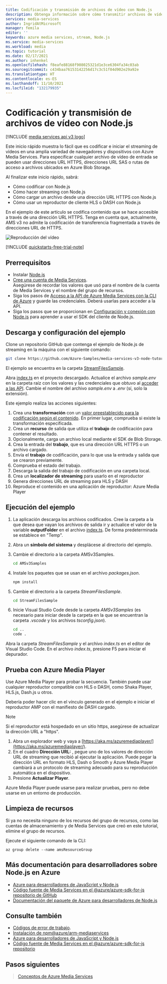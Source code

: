 ```yaml
---
title: Codificación y transmisión de archivos de vídeo con Node.js
description: Obtenga información sobre cómo transmitir archivos de vídeo con Node.js. Siga los pasos de este tutorial para crear una cuenta de Azure Media Services, codificar un archivo y transmitirlo a Azure Media Player.
services: media-services
author: IngridAtMicrosoft
manager: femila
editor: ''
keywords: azure media services, stream, Node.js
ms.service: media-services
ms.workload: media
ms.topic: tutorial
ms.date: 02/17/2021
ms.author: inhenkel
ms.openlocfilehash: f8eafe88168f908025321d1e3ce6304fa34c03ab
ms.sourcegitcommit: c434baa76153142256d17c3c51f04d902e29a92e
ms.translationtype: HT
ms.contentlocale: es-ES
ms.lasthandoff: 11/10/2021
ms.locfileid: "132179935"
---
```

# <a name="how-to-encode-and-stream-video-files-with-nodejs"></a>Codificación y transmisión de archivos de vídeo con Node.js

[!INCLUDE [media services api v3 logo](./includes/v3-hr.md)]

Este inicio rápido muestra lo fácil que es codificar e iniciar el streaming de vídeos en una amplia variedad de navegadores y dispositivos con Azure Media Services. Para especificar cualquier archivo de vídeo de entrada se pueden usar direcciones URL HTTPS, direcciones URL SAS o rutas de acceso a archivos ubicados en Azure Blob Storage.

Al finalizar este inicio rápido, sabrá:

- Cómo codificar con Node.js
- Cómo hacer streaming con Node.js
- Cómo cargar un archivo desde una dirección URL HTTPS con Node.js
- Cómo usar un reproductor de cliente HLS o DASH con Node.js

En el ejemplo de este artículo se codifica contenido que se hace accesible a través de una dirección URL HTTPS. Tenga en cuenta que, actualmente, AMS v3 no admite la codificación de transferencia fragmentada a través de direcciones URL de HTTPS.

![Reproducción del vídeo](./media/stream-files-nodejs-quickstart/final-video.png)

[!INCLUDE [quickstarts-free-trial-note](../../../includes/quickstarts-free-trial-note.md)]

## <a name="prerequisites"></a>Prerrequisitos

- Instalar [Node.js](https://nodejs.org/en/download/)
- [Cree una cuenta de Media Services](./create-account-howto.md).<br/>Asegúrese de recordar los valores que usó para el nombre de la cuenta de Media Services y el nombre del grupo de recursos.
- Siga los pasos de [Acceso a la API de Azure Media Services con la CLI de Azure](./access-api-howto.md) y guarde las credenciales. Deberá usarlas para acceder a la API.
- Siga los pasos que se proporcionan en [Configuración y conexión con Node.js](./configure-connect-nodejs-howto.md) para aprender a usar el SDK del cliente de Node.js.

## <a name="download-and-configure-the-sample"></a>Descarga y configuración del ejemplo

Clone un repositorio GitHub que contenga el ejemplo de Node.js de streaming en la máquina con el siguiente comando:  

 ```bash
 git clone https://github.com/Azure-Samples/media-services-v3-node-tutorials.git
 ```

El ejemplo se encuentra en la carpeta [StreamFilesSample](https://github.com/Azure-Samples/media-services-v3-node-tutorials/tree/master/AMSv3Samples/StreamFilesSample).

Abra [index.ts](https://github.com/Azure-Samples/media-services-v3-node-tutorials/blob/master/AMSv3Samples/StreamFilesSample/index.ts) en el proyecto descargado. Actualice el archivo *sample.env* en la carpeta raíz con los valores y las credenciales que obtuvo al [acceder a las API](./access-api-howto.md). Cambie el nombre del archivo *sample.env* a *.env* (sí, solo la extensión).

Este ejemplo realiza las acciones siguientes:

1. Crea una **transformación** con un [valor preestablecido para la codificación según el contenido](./encode-content-aware-concept.md). En primer lugar, comprueba si existe la transformación especificada.
1. Crea un **recurso** de salida que utiliza el **trabajo** de codificación para contener el resultado.
1. Opcionalmente, carga un archivo local mediante el SDK de Blob Storage.
1. Crea la entrada del **trabajo**, que es una dirección URL HTTPS o un archivo cargado.
1. Envía el **trabajo** de codificación, para lo que usa la entrada y salida que se crearon previamente.
1. Comprueba el estado del trabajo.
1. Descarga la salida del trabajo de codificación en una carpeta local.
1. Crea un **localizador de streaming** para usarlo en el reproductor
1. Genera direcciones URL de streaming para HLS y DASH
1. Reproduce el contenido en una aplicación de reproductor: Azure Media Player

## <a name="run-the-sample"></a>Ejecución del ejemplo

1. La aplicación descarga los archivos codificados. Cree la carpeta a la que desea que vayan los archivos de salida ir y actualice el valor de la variable **outputFolder** en el archivo [index.ts](https://github.com/Azure-Samples/media-services-v3-node-tutorials/blob/main/AMSv3Samples/StreamFilesSample/index.ts#L59). De forma predeterminada se establece en "Temp".
1. Abra un **símbolo del sistema** y desplácese al directorio del ejemplo.
1. Cambie el directorio a la carpeta AMSv3Samples.

    ```bash
    cd AMSv3Samples
    ```

1. Instale los paquetes que se usan en el archivo *packages.json*.

    ```bash
    npm install 
    ```

1. Cambie el directorio a la carpeta *StreamFilesSample*.

    ```bash
    cd StreamFilesSample
    ```

1. Inicie Visual Studio Code desde la carpeta *AMSv3Samples* (es necesario para iniciar desde la carpeta en la que se encuentran la carpeta *.vscode* y los archivos *tsconfig.json*).

    ```bash
    cd ..
    code .
    ```

Abra la carpeta *StreamFilesSample* y el archivo *index.ts* en el editor de Visual Studio Code.
En el archivo *index.ts*, presione F5 para iniciar el depurador.

## <a name="test-with-azure-media-player"></a>Prueba con Azure Media Player

Use Azure Media Player para probar la secuencia. También puede usar cualquier reproductor compatible con HLS o DASH, como Shaka Player, HLS.js, Dash.js u otros.

Debería poder hacer clic en el vínculo generado en el ejemplo e iniciar el reproductor AMP con el manifiesto de DASH cargado.

> [!NOTE]
> Si el reproductor está hospedado en un sitio https, asegúrese de actualizar la dirección URL a "https".

1. Abra un explorador web y vaya a [https://aka.ms/azuremediaplayer/](https://aka.ms/azuremediaplayer/).
2. En el cuadro **Dirección URL:** , pegue uno de los valores de dirección URL de streaming que recibió al ejecutar la aplicación. Puede pegar la dirección URL en formato HLS, Dash o Smooth y Azure Media Player cambiará a un protocolo de streaming adecuado para su reproducción automática en el dispositivo.
3. Presione **Actualizar Player**.

Azure Media Player puede usarse para realizar pruebas, pero no debe usarse en un entorno de producción.

## <a name="clean-up-resources"></a>Limpieza de recursos

Si ya no necesita ninguno de los recursos del grupo de recursos, como las cuentas de almacenamiento y de Media Services que creó en este tutorial, elimine el grupo de recursos.

Ejecute el siguiente comando de la CLI:

```azurecli
az group delete --name amsResourceGroup
```

## <a name="more-developer-documentation-for-nodejs-on-azure"></a>Más documentación para desarrolladores sobre Node.js en Azure

- [Azure para desarrolladores de JavaScript y Node.js](/azure/developer/javascript/)
- [Código fuente de Media Services en el @azure/azure-sdk-for-js repositorio de GitHub](https://github.com/Azure/azure-sdk-for-js/tree/master/sdk/mediaservices/arm-mediaservices)
- [Documentación del paquete de Azure para desarrolladores de Node.js](/javascript/api/overview/azure/)

## <a name="see-also"></a>Consulte también

- [Códigos de error de trabajo](/rest/api/media/jobs/get#joberrorcode).
- [Instalación de npm@azure/arm-mediaservices](https://www.npmjs.com/package/@azure/arm-mediaservices)
- [Azure para desarrolladores de JavaScript y Node.js](/azure/developer/javascript/)
- [Código fuente de Media Services en el @azure/azure-sdk-for-js repositorio](https://github.com/Azure/azure-sdk-for-js/tree/master/sdk/mediaservices/arm-mediaservices)

## <a name="next-steps"></a>Pasos siguientes

> [Conceptos de Azure Media Services](concepts-overview.md)
